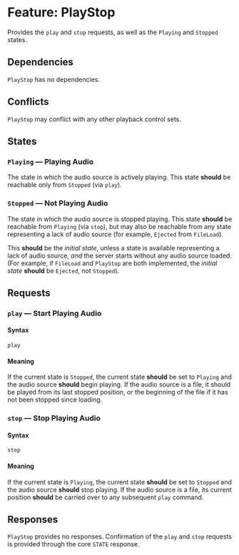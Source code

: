 # Feature: PlayStop

Provides the `play` and `stop` requests, as well as the `Playing` and
`Stopped` states.

## Dependencies

`PlayStop` has no dependencies.

## Conflicts

`PlayStop` may conflict with any other playback control sets.

## States

### `Playing` — Playing Audio

The state in which the audio source is actively playing.  This state
__should__ be reachable only from `Stopped` (via `play`).

### `Stopped` — Not Playing Audio

The state in which the audio source is stopped playing.  This state __should__
be reachable from `Playing` (via `stop`), but may also be reachable from any
state representing a lack of audio source (for example, `Ejected` from
`FileLoad`).

This __should__ be the _initial state_, unless a state is available representing
a lack of audio source, _and_ the server starts without any audio source loaded.
(For example, if `FileLoad` and `PlayStop` are both implemented, the _initial
state_ __should__ be `Ejected`, not `Stopped`).

## Requests

### `play` — Start Playing Audio

#### Syntax

`play`

#### Meaning

If the current state is `Stopped`, the current state __should__ be set to
`Playing` and the audio source __should__ begin playing.  If the audio source is
a file, it should be played from its last stopped position, or the beginning of
the file if it has not been stopped since loading.

### `stop` — Stop Playing Audio

#### Syntax

`stop`

#### Meaning

If the current state is `Playing`, the current state __should__ be set to
`Stopped` and the audio source __should__ stop playing.  If the audio source
is a file, its current position __should__ be carried over to any subsequent
`play` command.

## Responses

`PlayStop` provides no responses.  Confirmation of the `play` and `stop`
requests is provided through the core `STATE` response.
